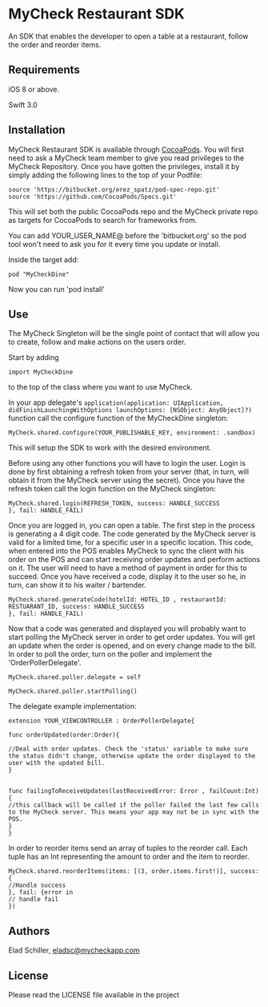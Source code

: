 # MyCheck Restaurant SDK

An SDK that enables the developer to open a table at a restaurant, follow the order and reorder items.


## Requirements

iOS 8 or above.

Swift 3.0

## Installation

MyCheck Restaurant SDK is available through [CocoaPods](http://cocoapods.org). You will first need to ask a MyCheck team member to give you read privileges to the MyCheck Repository. Once you have gotten the privileges, install it by simply adding the following lines to the top of your Podfile:

```
source 'https://bitbucket.org/erez_spatz/pod-spec-repo.git'
source 'https://github.com/CocoaPods/Specs.git'
```
This will set both the public CocoaPods repo and the MyCheck private repo as targets for CocoaPods to search for frameworks from.

You can add YOUR_USER_NAME@ before the 'bitbucket.org' so the pod tool won't need to ask you for it every time you update or install.

Inside the target add:

```
pod "MyCheckDine"
```
Now you can run 'pod install'

## Use
The MyCheck Singleton will be the single point of contact that will allow you to create, follow and make actions on the users order.

Start by adding
```
import MyCheckDine
```


to the top of the class where you want to use MyCheck.

In your app delegate's `application(application: UIApplication, didFinishLaunchingWithOptions launchOptions: [NSObject: AnyObject]?)` function call the configure function of the MyCheckDine singleton:

```
MyCheck.shared.configure(YOUR_PUBLISHABLE_KEY, environment: .sandbox)
```
This will setup the SDK to work with the desired environment.

Before using any other functions you will have to login the user. Login is done by first obtaining a refresh token from your server (that, in turn, will obtain it from the MyCheck server using the secret). Once you have the refresh token call the login function on the MyCheck singleton:


```
MyCheck.shared.login(REFRESH_TOKEN, success: HANDLE_SUCCESS
}, fail: HANDLE_FAIL)

```
Once you are logged in, you can open a table. The first step in the process is generating a 4 digit code. The code generated by the MyCheck server is valid for a limited time, for a specific user in a specific location. This code, when entered into the POS enables MyCheck to sync the client with his order on the POS and can start receiving order updates and perform actions on it. The user will need to have a method of payment in order for this to succeed. Once you have received a code, display it to the user so he, in turn, can show it to his waiter / bartender.

```
MyCheck.shared.generateCode(hotelId: HOTEL_ID , restaurantId: RESTUARANT_ID, success: HANDLE_SUCCESS
}, fail: HANDLE_FAIL)

```

Now that a code was generated and displayed you will probably want to start polling the MyCheck server in order to get order updates. You will get an update when the order is opened, and on every change made to the bill. In order to poll the order, turn on the poller and implement the 'OrderPollerDelegate'.

```
MyCheck.shared.poller.delegate = self

MyCheck.shared.poller.startPolling()

```

The delegate example implementation:

```
extension YOUR_VIEWCONTROLLER : OrderPollerDelegate{

func orderUpdated(order:Order){

//Deal with order updates. Check the 'status' variable to make sure the status didn't change, otherwise update the order displayed to the user with the updated bill.
}


func failingToReceiveUpdates(lastReceivedError: Error , failCount:Int){
//this callback will be called if the poller failed the last few calls to the MyCheck server. This means your app may not be in sync with the POS.
}
}
```


In order to reorder items send an array of tuples to the reorder call. Each tuple has an Int representing the amount to order and the item to reorder. 

```
MyCheck.shared.reorderItems(items: [(3, order.items.first!)], success: {
//Handle success
}, fail: {error in
// handle fail
})
```
## Authors

Elad Schiller, eladsc@mycheckapp.com
## License

Please read the LICENSE file available in the project
